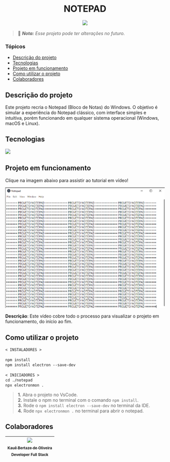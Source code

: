 <h1 align="center">NOTEPAD</h1>

<p align="center">

<img loading="lazy" src="http://img.shields.io/static/v1?label=STATUS&message=CONCLUIDO&color=GREEN&style=for-the-badge"/>

</p>

> 🔔 ***Nota:** Esse projeto pode ter alterações no futuro.*

### Tópicos

- [Descrição do projeto](#descrição-do-projeto)
- [Tecnologias](#tecnologias)
- [Projeto em funcionamento](#projeto-em-funcionamento)
- [Como utilizar o projeto](#como-utilizar-o-projeto)
- [Colaboradores](#colaboradores)

## Descrição do projeto

Este projeto recria o Notepad (Bloco de Notas) do Windows. O objetivo é simular a experiência do Notepad clássico, com interface simples e intuitiva, porém funcionando em qualquer sistema operacional (Windows, macOS e Linux).

## Tecnologias

<div width="140px">
    <img src="https://skillicons.dev/icons?i=javascript,electron,html,css,vscode" />
</div>

## Projeto em funcionamento

Clique na imagem abaixo para assistir ao tutorial em vídeo!

[![Assista ao tutorial](image.png "Como utilizar esse projeto na sua máquina")](semvideo.com)

**Descrição**: Este vídeo cobre todo o processo para visualizar o projeto em funcionamento, do início ao fim.

## Como utilizar o projeto

```
< INSTALADORES >

npm install
npm install electron --save-dev

< INICIADORES >
cd ./notepad
npx electronmon .
```

> **1.** Abra o projeto no VsCode.<br>
> **2.** Instale o npm no terminal com o comando `npm install`.<br>
> **3.** Rode o `npm install electron --save-dev` no terminal da IDE.<br>
> **4.** Rode `npx electronmon .` no terminal para abrir o notepad.<br>

## Colaboradores

| [<img src="https://avatars.githubusercontent.com/u/69527468?v=4" width=115><br><sub>Kauê Bertaze de Oliveira</sub>](https://github.com/KaueTTS)<br><sub>Developer Full Stack</sub> |
| :---:
